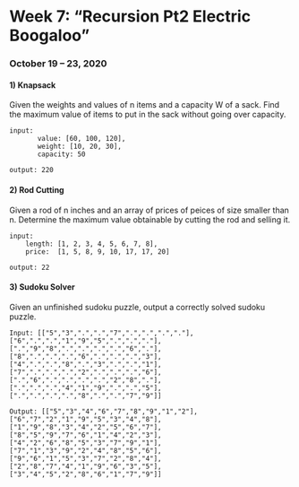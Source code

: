 # Week 7: “Recursion Pt2 Electric Boogaloo”
### October 19 – 23, 2020

#### 1) Knapsack
Given the weights and values of n items and a capacity W of a sack. Find the maximum value of items to put in the sack without going over capacity.
```
input: 
       value: [60, 100, 120],
       weight: [10, 20, 30], 
       capacity: 50

output: 220
```
#### 2) Rod Cutting
Given a rod of n inches and an array of prices of peices of size smaller than n. Determine the maximum value obtainable by cutting the rod and selling it.

```
input: 
    length: [1, 2, 3, 4, 5, 6, 7, 8],
    price:  [1, 5, 8, 9, 10, 17, 17, 20]

output: 22
```
#### 3) Sudoku Solver
Given an unfinished sudoku puzzle, output a correctly solved sudoku puzzle.
```
Input: [["5","3",".",".","7",".",".",".","."],["6",".",".","1","9","5",".",".","."],[".","9","8",".",".",".",".","6","."],["8",".",".",".","6",".",".",".","3"],["4",".",".","8",".","3",".",".","1"],["7",".",".",".","2",".",".",".","6"],[".","6",".",".",".",".","2","8","."],[".",".",".","4","1","9",".",".","5"],[".",".",".",".","8",".",".","7","9"]]

Output: [["5","3","4","6","7","8","9","1","2"],["6","7","2","1","9","5","3","4","8"],["1","9","8","3","4","2","5","6","7"],["8","5","9","7","6","1","4","2","3"],["4","2","6","8","5","3","7","9","1"],["7","1","3","9","2","4","8","5","6"],["9","6","1","5","3","7","2","8","4"],["2","8","7","4","1","9","6","3","5"],["3","4","5","2","8","6","1","7","9"]]
```
